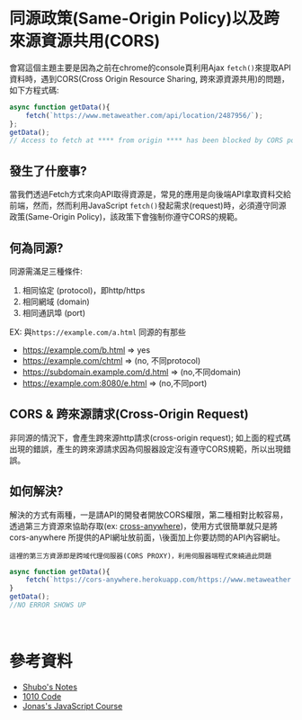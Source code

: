 # 同源政策(Same-Origin Policy)以及跨來源資源共用(CORS)

會寫這個主題主要是因為之前在chrome的console頁利用Ajax `fetch()`來提取API資料時，遇到CORS(Cross Origin Resource Sharing, 跨來源資源共用)的問題，如下方程式碼:

```js
async function getData(){
    fetch(`https://www.metaweather.com/api/location/2487956/`);
};
getData();
// Access to fetch at **** from origin **** has been blocked by CORS policy.....
```

## 發生了什麼事?
當我們透過Fetch方式來向API取得資源是，常見的應用是向後端API拿取資料交給前端，然而，然而利用JavaScript `fetch()`發起需求(request)時，必須遵守同源政策(Same-Origin Policy)，該政策下會強制你遵守CORS的規範。

## 何為同源?
同源需滿足三種條件:
1. 相同協定 (protocol)，即http/https
2. 相同網域 (domain)
3. 相同通訊埠 (port)

EX: 與`https://example.com/a.html` 同源的有那些

* https://example.com/b.html => yes
* https://example.com/chtml => (no, 不同protocol)
* https://subdomain.example.com/d.html => (no,不同domain)
* https://example.com:8080/e.html => (no,不同port)

## CORS & 跨來源請求(Cross-Origin Request)
非同源的情況下，會產生跨來源http請求(cross-origin request); 如上面的程式碼出現的錯誤，產生的跨來源請求因為伺服器設定沒有遵守CORS規範，所以出現錯誤。

## 如何解決?

解決的方式有兩種，一是請API的開發者開放CORS權限，第二種相對比較容易，透過第三方資源來協助存取(ex: [cross-anywhere](https://github.com/Rob--W/cors-anywhere/))，使用方式很簡單就只是將 cors-anywhere 所提供的API網址放前面，\後面加上你要訪問的API內容網址。

`這裡的第三方資源即是跨域代理伺服器(CORS PROXY)，利用伺服器端程式來繞過此問題`
```js
async function getData(){
    fetch(`https://cors-anywhere.herokuapp.com/https://www.metaweather.com/api/location/2487956/`);
}
getData();
//NO ERROR SHOWS UP
```

<br>

# 參考資料
* [Shubo's Notes](https://shubo.io/what-is-cors/)
* [1010 Code](https://andy6804tw.github.io/2017/12/27/middleware-tutorial/#%E8%B7%A8%E4%BE%86%E6%BA%90%E8%B3%87%E6%BA%90%E5%85%B1%E4%BA%AB-cors)
* [Jonas's JavaScript Course](https://www.udemy.com/course/the-complete-javascript-course/)

